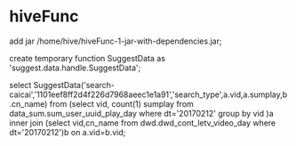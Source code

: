 # hiveFunc



add jar /home/hive/hiveFunc-1-jar-with-dependencies.jar;

create temporary function SuggestData as 'suggest.data.handle.SuggestData';

select SuggestData('search-caicai','1101eef8ff2d4f226d7968aeec1e1a91','search_type',a.vid,a.sumplay,b.cn_name) from (select vid, count(1) sumplay from data_sum.sum_user_uuid_play_day where dt='20170212' group by vid )a  inner join (select vid,cn_name from dwd.dwd_cont_letv_video_day where dt='20170212')b on a.vid=b.vid;
